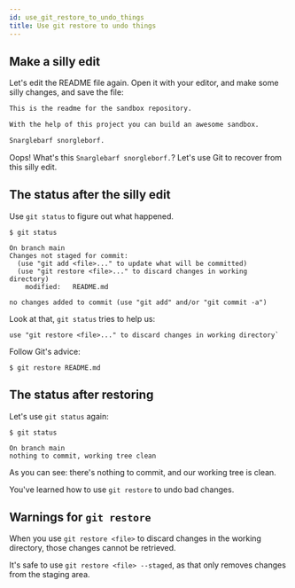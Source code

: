```yaml
---
id: use_git_restore_to_undo_things
title: Use git restore to undo things
---
```


## Make a silly edit

Let's edit the README file again.
Open it with your editor, and make some silly changes, and save the file:

```markdown title="sandbox/README.md"
This is the readme for the sandbox repository.

With the help of this project you can build an awesome sandbox.

Snarglebarf snorgleborf.
```

Oops!
What's this `Snarglebarf snorgleborf.`?
Let's use Git to recover from this silly edit.

## The status after the silly edit

Use `git status` to figure out what happened.

```git
$ git status

On branch main
Changes not staged for commit:
  (use "git add <file>..." to update what will be committed)
  (use "git restore <file>..." to discard changes in working directory)
	modified:   README.md

no changes added to commit (use "git add" and/or "git commit -a")
```

Look at that, `git status` tries to help us:

```git
use "git restore <file>..." to discard changes in working directory`
```

Follow Git's advice:

```git
$ git restore README.md
```

## The status after restoring

Let's use `git status` again:

```git
$ git status

On branch main
nothing to commit, working tree clean
```

As you can see: there's nothing to commit, and our working tree is clean.

You've learned how to use `git restore` to undo bad changes.

## Warnings for `git restore`

When you use `git restore <file>` to discard changes in the working directory, those changes cannot be retrieved.

It's safe to use `git restore <file> --staged`, as that only removes changes from the staging area.
